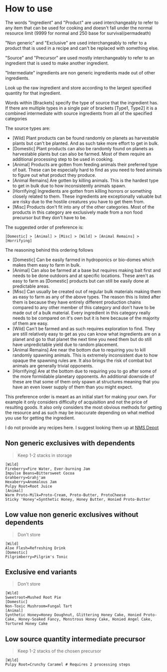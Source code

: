 # How to use

The words "Ingredient" and "Product" are used interchangeably to refer to any item that can be used for cooking 
and doesn't fall under the normal resource limit (9999 for normal and 250 base for survival/permadeath)

"Non generic" and "Exclusive" are used interchangeably to refer to a product that is used in a recipe and can't be replaced with something else.

"Source" and "Precursor" are used mostly interchangeably to refer to an ingredient that is used to make another ingredient.

"Intermediate" ingredients are non generic ingredients made out of other ingredients.

Look up the raw ingredient and store according to the largest specified quantity for that ingredient.

Words within [Brackets] specify the type of source that the ingredient has. If there are multiple types in a single pair of brackets [Type1, Type2]
it is a combined intermediate with source ingredients from all of the specified categories 

The source types are:

-	[Wild] Plant products can be found randomly on planets as harvestable plants but can't be planted.
	And as such take more effort to get in bulk.
-	[Domestic] Plant products can also be randomly found on planets as harvestable plants but can also be farmed. 
	Most of them require an additional processing step to be used in cooking.
-	[Animal] Products are gotten from feeding animals their preferred type of bait. 
	These can be especially hard to find as you need to feed animals to figure out what product they produce.
-	[Animal Remains] Are gotten by killing animals. 
	This is the hardest type to get in bulk due to how inconsistently animals spawn.
-	[Horrifying] Ingredients are gotten from killing horrors or something closely related to them.
	These ingredients are exceptionally valuable but are risky due to the hostile creatures you have to get them from.
-	[Misc] Products don't fit into any of the other categories. 
	Most of the products in this category are exclusively made from a non food precursor but they don't have to be.

The suggested order of preference is: 

	[Domestic] > [Animal] > [Misc] > [Wild] > [Animal Remains] > [Horrifying] 

The reasoning behind this ordering follows

-	[Domestic] Can be easily farmed in hydroponics or bio-domes which makes them easy to farm in bulk.
-	[Animal] Can also be farmed at a base but requires making bait first and needs to be done outdoors and at specific locations.
	These aren't as easy to farm as [Domestic] products but can still be easily done at predictable areas.
-	[Misc] Can usually be created out of regular bulk materials making them as easy to farm as any of the above types.
	The reason this is listed after them is because they have entirely different production chains compared to any other member of this category
	and don't have to be made out of a bulk material. 
	Every ingredient in this category really needs to be compared on it's own but it is here because of the majority of them are easy.
-	[Wild] Can't be farmed and as such requires exploration to find. 
	They are still relatively easy to get as you can know what ingredients are on a planet and go to that planet the next time you need them
	but do still have unpredictable yield due to random placement.
-	[Animal Remains] Are near the bottom due to requiring you to kill randomly spawning animals.
	This is extremely inconsistent due to how opaque the spawning rules are. It also brings the risk of combat but animals are generally trivial opponents.
-	[Horrifying] Are at the bottom due to requiring you to go after some of the more formidable planetary opponents.
	An additional downside of these are that some of them only spawn at structures meaning that you have an even lower supply of them than you might expect.

This preference order is meant as an initial start for making your own. 
For example it only considers difficulty of acquisition and not the price of resulting goods.
It also only considers the most obvious methods for getting the resource and as such may be inaccurate depending on what method you use for getting the ingredient.

I do not provide any recipes here. I suggest looking them up at [NMS Depot](https://www.nmsdepot.com)

## Non generic exclusives with dependents
> Keep 1-2 stacks in storage

	[Wild]
	Fireberry=Fire Water, Ever-burning Jam
	Impulse Beans=Bittersweet Cocoa
	Grahberry=Grahj'am
	Hexaberry=Anomalous Jam
	Pulpy Root=Root Juice
	[Animal]
	Warm Proto-Milk=Proto-Cream, Proto-Butter, ProtoCheese
	Sticky 'Honey'=Synthetic Honey, Honey Butter, Honied Proto-Butter
	
## Low value non generic exclusives without dependents
> Don't store

	[Wild]
	Aloe Flesh=Refreshing Drink
	[Domestic]
	Pilgrimberry=Pilgrim's Tonic

## Exclusive end variants
> Don't store

	[Wild]
	Sweetroot=Mushed Root Pie
	[Domestic]
	Non-Toxic Mushroom=Fungal Tart
	[Animal]
	Synthetic Honey=Honey Doughnut, Glittering Honey Cake, Honied Proto-Cake, Honey-Soaked Fancy, Monstrous Honey Cake, Honied Angel Cake, Tortured Honey Cake



## Low source quantity intermediate precursor
> Keep 1-2 stacks of the chosen precursor

	[Wild]
	Pulpy Root=Crunchy Caramel # Requires 2 processing steps
